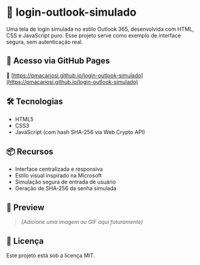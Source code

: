 # 💼 login-outlook-simulado

Uma tela de login simulada no estilo Outlook 365, desenvolvida com HTML, CSS e JavaScript puro. Esse projeto serve como exemplo de interface segura, sem autenticação real.

## 🚀 Acesso via GitHub Pages

🔗 [https://pmacariosi.github.io/login-outlook-simulado](https://pmacariosi.github.io/login-outlook-simulado)

## 🛠 Tecnologias

- HTML5
- CSS3
- JavaScript (com hash SHA-256 via Web Crypto API)

## 📦 Recursos

- Interface centralizada e responsiva
- Estilo visual inspirado na Microsoft
- Simulação segura de entrada de usuário
- Geração de SHA-256 da senha simulada

## 📸 Preview

> *(Adicione uma imagem ou GIF aqui futuramente)*

## 📝 Licença

Este projeto está sob a licença MIT.
